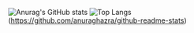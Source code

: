 ![Anurag's GitHub stats](https://github-readme-stats.vercel.app/api?username=vidotocode&show_icons=true&theme=tokyonight)
![Top Langs](https://github-readme-stats.vercel.app/api/top-langs/?username=anuraghazra)(https://github.com/anuraghazra/github-readme-stats)
